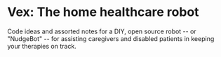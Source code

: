 # Vex: The home healthcare robot

Code ideas and assorted notes for a DIY, open source robot -- or "NudgeBot" -- for assisting caregivers and disabled patients in keeping your therapies on track.
